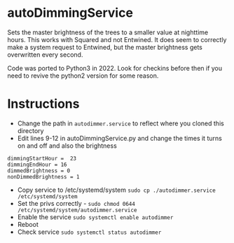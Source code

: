 # autoDimmingService
Sets the master brightness of the trees to a smaller value at nighttime hours. This works
with Squared and not Entwined. It does seem to correctly make a system request to Entwined,
but the master brightness gets overwritten every second.

Code was ported to Python3 in 2022. Look for checkins before then if you need to revive
the python2 version for some reason.

# Instructions
* Change the path in `autodimmer.service` to reflect where you cloned this directory
* Edit lines 9-12 in autoDimmingService.py and change the times it turns on and off and also the brightness
```
dimmingStartHour =  23
dimmingEndHour = 16
dimmedBrightness = 0
nonDimmedBrightness = 1
```
* Copy service to /etc/systemd/system `sudo cp ./autodimmer.service /etc/systemd/system`
* Set the privs correctly - `sudo chmod 0644 /etc/systemd/system/autodimmer.service`
* Enable the service `sudo systemctl enable autodimmer`
* Reboot
* Check service `sudo systemctl status autodimmer`

